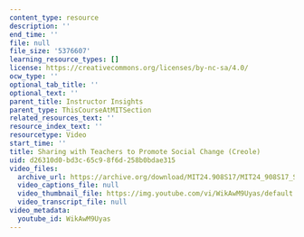 ```yaml
---
content_type: resource
description: ''
end_time: ''
file: null
file_size: '5376607'
learning_resource_types: []
license: https://creativecommons.org/licenses/by-nc-sa/4.0/
ocw_type: ''
optional_tab_title: ''
optional_text: ''
parent_title: Instructor Insights
parent_type: ThisCourseAtMITSection
related_resources_text: ''
resource_index_text: ''
resourcetype: Video
start_time: ''
title: Sharing with Teachers to Promote Social Change (Creole)
uid: d26310d0-bd3c-65c9-8f6d-258b0bdae315
video_files:
  archive_url: https://archive.org/download/MIT24.908S17/MIT24_908S17_Sharing_with_Teachers_Creole_300k.mp4
  video_captions_file: null
  video_thumbnail_file: https://img.youtube.com/vi/WikAwM9Uyas/default.jpg
  video_transcript_file: null
video_metadata:
  youtube_id: WikAwM9Uyas
---
```


